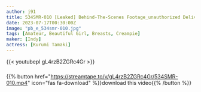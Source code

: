 ```yaml
---
author: j91
title: 534SMR-010 [Leaked] Behind-The-Scenes Footage_unauthorized Delivery Of Pillow Sales With Slender Models (Kurumi Tamaki)
date: 2023-07-17T00:30:00Z
image: "pb_e_534smr-010.jpg"
tags: [Amateur, Beautiful Girl, Breasts, Creampie]
maker: [Indy]
actress: [Kurumi Tamaki]
---
```



{{< youtubepl gL4rzB2ZGRc4Gr >}}
###

{{% button href="https://streamtape.to/v/gL4rzB2ZGRc4Gr/534SMR-010.mp4" icon="fas fa-download" %}}download this video{{% /button %}}

